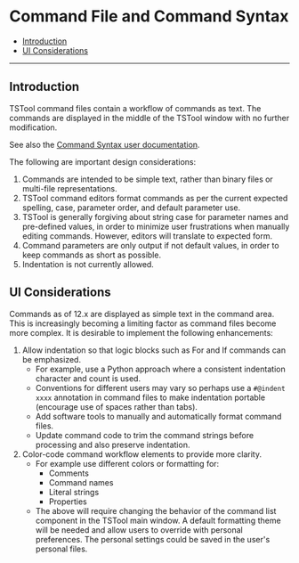 # Command File and Command Syntax #

* [Introduction](#introduction)
* [UI Considerations](#ui-considerations)

-----------------

## Introduction ##

TSTool command files contain a workflow of commands as text.
The commands are displayed in the middle of the TSTool window with no further modification.

See also the [Command Syntax user documentation](http://opencdss.state.co.us/tstool/latest/doc-user/command-ref/command-syntax/).

The following are important design considerations:

1. Commands are intended to be simple text, rather than binary files or multi-file representations.
2. TSTool command editors format commands as per the current expected spelling, case, parameter order,
and default parameter use.
3. TSTool is generally forgiving about string case for parameter names and pre-defined values,
in order to minimize user frustrations when manually editing commands.
However, editors will translate to expected form.
4. Command parameters are only output if not default values, in order to keep commands as short as possible.
5. Indentation is not currently allowed.

## UI Considerations ##

Commands as of 12.x are displayed as simple text in the command area.
This is increasingly becoming a limiting factor as command files become more complex.
It is desirable to implement the following enhancements:

1. Allow indentation so that logic blocks such as For and If commands can be emphasized.
	* For example, use a Python approach where a consistent indentation character and count is used.
	* Conventions for different users may vary so perhaps use a `#@indent xxxx` annotation
	in command files to make indentation portable (encourage use of spaces rather than tabs).
	* Add software tools to manually and automatically format command files.
	* Update command code to trim the command strings before processing and also preserve indentation.
2. Color-code command workflow elements to provide more clarity.
	* For example use different colors or formatting for:
		+ Comments
		+ Command names
		+ Literal strings
		+ Properties
	* The above will require changing the behavior of the command list component in the TSTool main window.
	A default formatting theme will be needed and allow users to override with personal preferences.
	The personal settings could be saved in the user's personal files.

